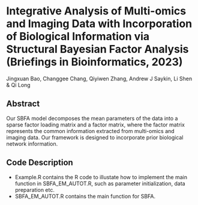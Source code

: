 # Integrative Analysis of Multi-omics and Imaging Data with Incorporation of Biological Information via Structural Bayesian Factor Analysis (Briefings in Bioinformatics, 2023)
Jingxuan Bao, Changgee Chang, Qiyiwen Zhang, Andrew J Saykin, Li Shen & Qi Long

## Abstract 
Our SBFA model decomposes the mean parameters of the data into a sparse factor loading matrix and a factor matrix, where the factor matrix represents the common information extracted from multi-omics and imaging data. Our framework is designed to incorporate prior biological network information.
## Code Description
- Example.R contains the R code to illustate how to implement the main function in SBFA_EM_AUTOT.R, such as parameter initialization, data preparation etc.
- SBFA_EM_AUTOT.R contains the main function for SBFA. 
